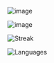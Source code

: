 
![image](https://github-profile-summary-cards.vercel.app/api/cards/profile-details?username=HallowedSpace&theme=dark)


![image](https://github-readme-stats-git-masterrstaa-rickstaa.vercel.app/api?username=HallowedSpace&theme=dark)


![Streak](https://github-readme-streak-stats.herokuapp.com/?user=HallowedSpace&theme=dark)


![Languages](https://github-readme-stats.vercel.app/api/top-langs/?username=HallowedSpace&theme=dark)
